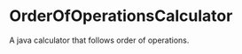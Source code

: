 OrderOfOperationsCalculator
===========================

A java calculator that follows order of operations.
